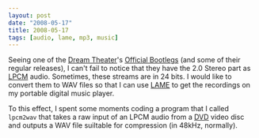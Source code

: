 ```yaml
---
layout: post
date: "2008-05-17"
title: 2008-05-17
tags: [audio, lame, mp3, music]
---
```

Seeing one of the [Dream Theater](http://www.dreamtheater.net/)'s
[Official Bootlegs](http://www.ytsejamrecords.com/) (and some of
their regular releases), I can't fail to notice that they have the
2.0 Stereo part as [LPCM](http://en.wikipedia.org/wiki/LPCM) audio.
Sometimes, these streams are in 24 bits. I would like to convert
them to WAV files so that I can use [LAME](http://lame.sf.net/) to
get the recordings on my portable digital music player.

To this effect, I spent some moments coding a program that I called
`lpcm2wav` that takes a raw input of an LPCM audio from a
[DVD](http://en.wikipedia.org/wiki/DVD) video disc and outputs a
WAV file suiltable for compression (in 48kHz, normally).


